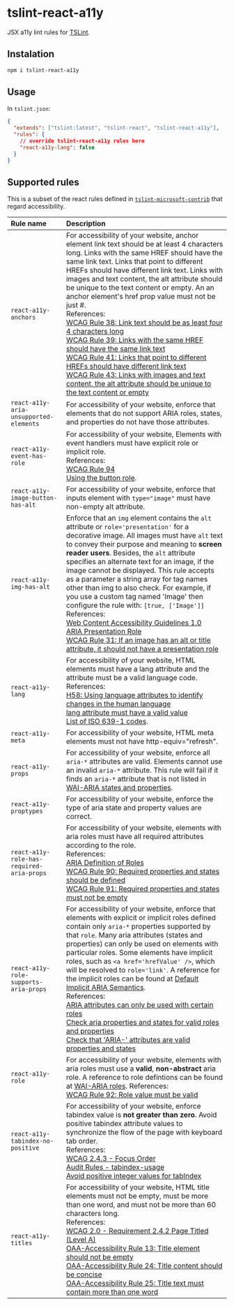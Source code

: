 # tslint-react-a11y

JSX a11y lint rules for [TSLint](https://github.com/palantir/tslint).

## Instalation

```bash
npm i tslint-react-a11y
```

## Usage

In `tslint.json`:

```json
{
  "extends": ["tslint:latest", "tslint-react", "tslint-react-a11y"],
  "rules": {
    // override tslint-react-a11y rules here
    "react-a11y-lang": false
  }
}
```

## Supported rules

This is a subset of the react rules defined in [`tslint-microsoft-contrib`](https://github.com/Microsoft/tslint-microsoft-contrib) that regard accessibility.

Rule name | Description
:---------- | :------------
`react-a11y-anchors` | For accessibility of your website, anchor element link text should be at least 4 characters long. Links with the same HREF should have the same link text. Links that point to different HREFs should have different link text. Links with images and text content, the alt attribute should be unique to the text content or empty. An an anchor element's href prop value must not be just #. <br/>References:<br/>[WCAG Rule 38: Link text should be as least four 4 characters long](http://oaa-accessibility.org/wcag20/rule/38/)<br/>[WCAG Rule 39: Links with the same HREF should have the same link text](http://oaa-accessibility.org/wcag20/rule/39/)<br/>[WCAG Rule 41: Links that point to different HREFs should have different link text](http://oaa-accessibility.org/wcag20/rule/41/)<br/>[WCAG Rule 43: Links with images and text content, the alt attribute should be unique to the text content or empty](http://oaa-accessibility.org/wcag20/rule/43/)<br/>
`react-a11y-aria-unsupported-elements` | For accessibility of your website, enforce that elements that do not support ARIA roles, states, and properties do not have those attributes.
`react-a11y-event-has-role` | For accessibility of your website, Elements with event handlers must have explicit role or implicit role.<br/>References:<br/>[WCAG Rule 94](http://oaa-accessibility.org/wcag20/rule/94/)<br/>[Using the button role](https://developer.mozilla.org/en-US/docs/Web/Accessibility/ARIA/ARIA_Techniques/Using_the_button_role).
`react-a11y-image-button-has-alt` | For accessibility of your website, enforce that inputs element with `type="image"` must have non-empty alt attribute.
`react-a11y-img-has-alt` | Enforce that an `img` element contains the `alt` attribute or `role='presentation'` for a decorative image. All images must have `alt` text to convey their purpose and meaning to **screen reader users**. Besides, the `alt` attribute specifies an alternate text for an image, if the image cannot be displayed. This rule accepts as a parameter a string array for tag names other than img to also check. For example, if you use a custom tag named 'Image' then configure the rule with: `[true, ['Image']]`<br/>References:<br/>[Web Content Accessibility Guidelines 1.0](https://www.w3.org/TR/WCAG10/wai-pageauth.html#tech-text-equivalent)<br/>[ARIA Presentation Role](https://www.w3.org/TR/wai-aria/roles#presentation)<br/>[WCAG Rule 31: If an image has an alt or title attribute, it should not have a presentation role](http://oaa-accessibility.org/wcag20/rule/31/)
`react-a11y-lang` | For accessibility of your website, HTML elements must have a lang attribute and the attribute must be a valid language code.<br/>References:<br/>[H58: Using language attributes to identify changes in the human language](https://www.w3.org/TR/WCAG20-TECHS/H58.html)<br/>[lang attribute must have a valid value](https://dequeuniversity.com/rules/axe/1.1/valid-lang)<br/>[List of ISO 639-1 codes](https://en.wikipedia.org/wiki/List_of_ISO_639-1_codes).
`react-a11y-meta` | For accessibility of your website, HTML meta elements must not have http-equiv="refresh".
`react-a11y-props` | For accessibility of your website, enforce all `aria-*` attributes are valid. Elements cannot use an invalid `aria-*` attribute. This rule will fail if it finds an `aria-*` attribute that is not listed in [WAI-ARIA states and properties](https://www.w3.org/TR/wai-aria/states_and_properties#state_prop_def).
`react-a11y-proptypes` | For accessibility of your website, enforce the type of aria state and property values are correct.
`react-a11y-role-has-required-aria-props` | For accessibility of your website, elements with aria roles must have all required attributes according to the role. <br/>References:<br/>[ARIA Definition of Roles](https://www.w3.org/TR/wai-aria/roles#role_definitions)<br/>[WCAG Rule 90: Required properties and states should be defined](http://oaa-accessibility.org/wcag20/rule/90/)<br/>[WCAG Rule 91: Required properties and states must not be empty](http://oaa-accessibility.org/wcag20/rule/91/)<br/>
`react-a11y-role-supports-aria-props` | For accessibility of your website, enforce that elements with explicit or implicit roles defined contain only `aria-*` properties supported by that `role`. Many aria attributes (states and properties) can only be used on elements with particular roles. Some elements have implicit roles, such as `<a href='hrefValue' />`, which will be resolved to `role='link'`. A reference for the implicit roles can be found at [Default Implicit ARIA Semantics](https://www.w3.org/TR/html-aria/#sec-strong-native-semantics). <br/>References: <br/>[ARIA attributes can only be used with certain roles](http://oaa-accessibility.org/wcag20/rule/87/)<br/>[Check aria properties and states for valid roles and properties](http://oaa-accessibility.org/wcag20/rule/84/)<br/>[Check that 'ARIA-' attributes are valid properties and states](http://oaa-accessibility.org/wcag20/rule/93/)
`react-a11y-role` | For accessibility of your website, elements with aria roles must use a **valid**, **non-abstract** aria role. A reference to role defintions can be found at [WAI-ARIA roles](https://www.w3.org/TR/wai-aria/roles#role_definitions). References:<br/>[WCAG Rule 92: Role value must be valid](http://oaa-accessibility.org/wcag20/rule/92/)
`react-a11y-tabindex-no-positive` | For accessibility of your website, enforce tabindex value is **not greater than zero**. Avoid positive tabindex attribute values to synchronize the flow of the page with keyboard tab order.<br/>References:<br/>[WCAG 2.4.3 - Focus Order](https://www.w3.org/TR/2008/REC-WCAG20-20081211/#navigation-mechanisms-focus-order)<br/>[Audit Rules - tabindex-usage](https://github.com/GoogleChrome/accessibility-developer-tools/wiki/Audit-Rules#tabindex-usage)<br/>[Avoid positive integer values for tabIndex](https://github.com/GoogleChrome/accessibility-developer-tools/wiki/Audit-Rules#ax_focus_03)
`react-a11y-titles` | For accessibility of your website, HTML title elements must not be empty, must be more than one word, and must not be more than 60 characters long.<br/>References:<br/>[WCAG 2.0 - Requirement 2.4.2 Page Titled (Level A)](http://www.w3.org/TR/WCAG20/#navigation-mechanisms-title)<br/>[OAA-Accessibility Rule 13: Title element should not be empty](http://oaa-accessibility.org/wcag20/rule/13/)<br/>[OAA-Accessibility Rule 24: Title content should be concise](http://oaa-accessibility.org/wcag20/rule/24/)<br/>[OAA-Accessibility Rule 25: Title text must contain more than one word](http://oaa-accessibility.org/wcag20/rule/25/)<br/>
